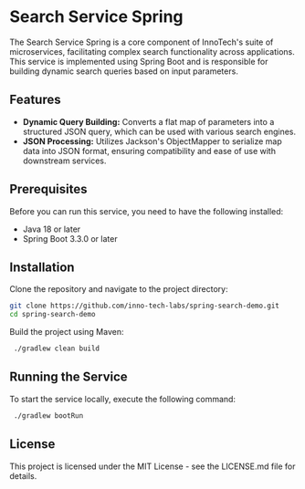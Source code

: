 # Search Service Spring

The Search Service Spring is a core component of InnoTech's suite of microservices, facilitating complex search functionality across applications. This service is implemented using Spring Boot and is responsible for building dynamic search queries based on input parameters.

## Features

- **Dynamic Query Building:** Converts a flat map of parameters into a structured JSON query, which can be used with various search engines.
- **JSON Processing:** Utilizes Jackson's ObjectMapper to serialize map data into JSON format, ensuring compatibility and ease of use with downstream services.

## Prerequisites

Before you can run this service, you need to have the following installed:

- Java 18 or later
- Spring Boot 3.3.0 or later

## Installation

Clone the repository and navigate to the project directory:

```bash
git clone https://github.com/inno-tech-labs/spring-search-demo.git
cd spring-search-demo
```

Build the project using Maven:
```bash
 ./gradlew clean build
```

## Running the Service
To start the service locally, execute the following command:

```bash
 ./gradlew bootRun
```

## License
This project is licensed under the MIT License - see the LICENSE.md file for details.
